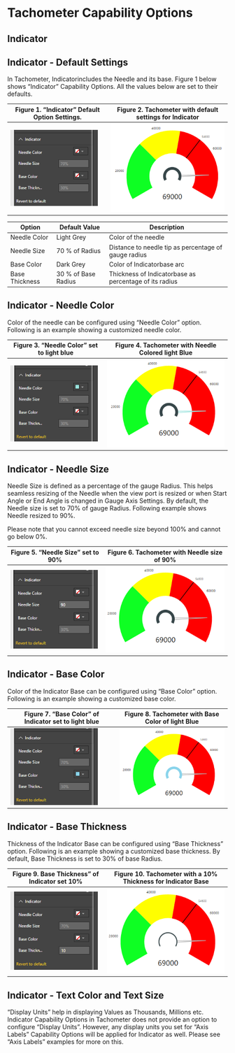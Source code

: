 ﻿
# Tachometer Capability Options

## Indicator

## Indicator - Default Settings
In Tachometer, Indicatorincludes the Needle and its base. Figure 1 below shows “Indicator” Capability Options. All the values below are set to their defaults. 

| Figure 1. “Indicator” Default Option Settings. | Figure 2. Tachometer with default settings for Indicator|
|---|---|
| <img src="images/IndicatorDefaults.png" alt="Drawing" width="200px">  | <img src="images/IndicatorDefaultsSample.png" alt="Drawing" width="300px"> |

|Option|Default Value|Description|
|---|---|---|
|Needle Color|Light Grey|Color of the needle|
|Needle Size|70 % of Radius|Distance to needle tip as percentage of gauge radius|
|Base Color|Dark Grey|Color of Indicatorbase arc|
|Base Thickness|30 % of Base Radius|Thickness of Indicatorbase as percentage of its radius|

## Indicator - Needle Color
Color of the needle can be configured using “Needle Color” option. Following is an example showing a customized needle color.

| Figure 3. “Needle Color” set to light blue | Figure 4. Tachometer with Needle Colored light Blue |
|---|---|
| <img src="images/IndicatorNeedleColor.png" alt="Drawing" width="200px">  | <img src="images/IndicatorNeedleColorSample.png" alt="Drawing" width="300px"> |

## Indicator - Needle Size
Needle Size is defined as a percentage of the gauge Radius. This helps seamless resizing of the Needle when the view port is resized or when Start Angle or End Angle is changed in Gauge Axis Settings. By default, the Needle size is set to 70% of gauge Radius. Following example shows Needle resized to 90%.

Please note that you cannot exceed needle size beyond 100% and cannot go below 0%.

| Figure 5. “Needle Size” set to 90% | Figure 6. Tachometer with Needle size of 90% |
|---|---|
| <img src="images/IndicatorNeedleSize.png" alt="Drawing" width="200px">  | <img src="images/IndicatorNeedleSizeSample.png" alt="Drawing" width="300px"> |

## Indicator - Base Color
Color of the Indicator Base can be configured using “Base Color” option. Following is an example showing a customized base color.

| Figure 7. “Base Color” of Indicator set to light blue | Figure 8. Tachometer with Base Color of light Blue |
|---|---|
| <img src="images/IndicatorBaseColor.png" alt="Drawing" width="200px">  | <img src="images/IndicatorBaseColorSample.png" alt="Drawing" width="300px"> |

## Indicator - Base Thickness
Thickness of the Indicator Base can be configured using “Base Thickness” option. Following is an example showing a customized base thickness. By default, Base Thickness is set to 30% of base Radius.

| Figure 9. Base Thickness” of Indicator set 10% | Figure 10. Tachometer with a 10% Thickness for Indicator Base |
|---|---|
| <img src="images/IndicatorBaseThickness.png" alt="Drawing" width="200px">  | <img src="images/IndicatorBaseThicknessSample.png" alt="Drawing" width="300px"> |

## Indicator - Text Color and Text Size
“Display Units” help in displaying Values as Thousands, Millions etc. Indicator Capability Options in Tachometer does not provide an option to configure “Display Units”. However, any display units you set for “Axis Labels” Capability Options will be applied for Indicator as well. Please see “Axis Labels” examples for more on this.
